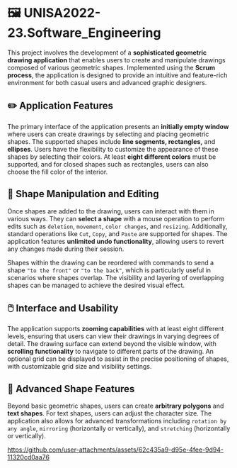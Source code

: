 # 🖼️ UNISA2022-23.Software_Engineering

This project involves the development of a **sophisticated geometric drawing application** that enables users to create and manipulate drawings composed of various geometric shapes. Implemented using the **Scrum process**, the application is designed to provide an intuitive and feature-rich environment for both casual users and advanced graphic designers.

## ✏️ **Application Features**

The primary interface of the application presents an **initially empty window** where users can create drawings by selecting and placing geometric shapes. The supported shapes include **line segments, rectangles,** and **ellipses**. Users have the flexibility to customize the appearance of these shapes by selecting their colors. At least **eight different colors** must be supported, and for closed shapes such as rectangles, users can also choose the fill color of the interior.

## 🎨 **Shape Manipulation and Editing**

Once shapes are added to the drawing, users can interact with them in various ways. They can **select a shape** with a mouse operation to perform edits such as `deletion`, `movement`, `color changes`, and `resizing`. Additionally, standard operations like `Cut`, `Copy`, and `Paste` are supported for shapes. The application features **unlimited undo functionality**, allowing users to revert any changes made during their session.

Shapes within the drawing can be reordered with commands to send a shape `"to the front"` or `"to the back"`, which is particularly useful in scenarios where shapes overlap. The visibility and layering of overlapping shapes can be managed to achieve the desired visual effect.

## 🖱️ **Interface and Usability**

The application supports **zooming capabilities** with at least eight different levels, ensuring that users can view their drawings in varying degrees of detail. The drawing surface can extend beyond the visible window, with **scrolling functionality** to navigate to different parts of the drawing. An optional grid can be displayed to assist in the precise positioning of shapes, with customizable grid size and visibility settings.

## 🔄 **Advanced Shape Features**

Beyond basic geometric shapes, users can create **arbitrary polygons** and **text shapes**. For text shapes, users can adjust the character size. The application also allows for advanced transformations including `rotation by any angle`, `mirroring` (horizontally or vertically), and `stretching` (horizontally or vertically).

<!--## UML

![group16](https://user-images.githubusercontent.com/116253755/207160429-5f86667c-21fb-4aa1-8a3f-5f11c19a3b44.png)
-->
https://github.com/user-attachments/assets/62c435a9-d95e-4fee-9d94-11320cd0aa76



